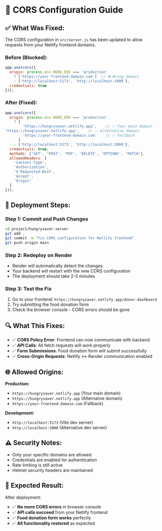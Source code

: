 # 🔧 CORS Configuration Guide

## ✅ **What Was Fixed:**

The CORS configuration in `src/server.js` has been updated to allow requests from your Netlify frontend domains.

### **Before (Blocked):**
```javascript
app.use(cors({
  origin: process.env.NODE_ENV === 'production' 
    ? ['https://your-frontend-domain.com']  // ❌ Wrong domain
    : ['http://localhost:5173', 'http://localhost:3000'],
  credentials: true
}));
```

### **After (Fixed):**
```javascript
app.use(cors({
  origin: process.env.NODE_ENV === 'production' 
    ? [
        'https://hungrysaver.netlify.app',    // ✅ Your main domain
'https://hungrysaver.netlify.app',    // ✅ Alternative domain
        'https://your-frontend-domain.com'    // ✅ Fallback
      ] 
    : ['http://localhost:5173', 'http://localhost:3000'],
  credentials: true,
  methods: ['GET', 'POST', 'PUT', 'DELETE', 'OPTIONS', 'PATCH'],
  allowedHeaders: [
    'Content-Type', 
    'Authorization', 
    'X-Requested-With',
    'Accept',
    'Origin'
  ]
}));
```

## 🚀 **Deployment Steps:**

### **Step 1: Commit and Push Changes**
```bash
cd project/hungrysaver-server
git add .
git commit -m "Fix CORS configuration for Netlify frontend"
git push origin main
```

### **Step 2: Redeploy on Render**
- Render will automatically detect the changes
- Your backend will restart with the new CORS configuration
- The deployment should take 2-5 minutes

### **Step 3: Test the Fix**
1. Go to your frontend: `https://hungrysaver.netlify.app/donor-dashboard`
2. Try submitting the food donation form
3. Check the browser console - CORS errors should be gone

## 🔍 **What This Fixes:**

- ✅ **CORS Policy Error**: Frontend can now communicate with backend
- ✅ **API Calls**: All fetch requests will work properly
- ✅ **Form Submissions**: Food donation form will submit successfully
- ✅ **Cross-Origin Requests**: Netlify ↔ Render communication enabled

## 🌐 **Allowed Origins:**

**Production:**
- `https://hungrysaver.netlify.app` (Your main domain)
- `https://hungrysaver.netlify.app` (Alternative domain)
- `https://your-frontend-domain.com` (Fallback)

**Development:**
- `http://localhost:5173` (Vite dev server)
- `http://localhost:3000` (Alternative dev server)

## ⚠️ **Security Notes:**

- Only your specific domains are allowed
- Credentials are enabled for authentication
- Rate limiting is still active
- Helmet security headers are maintained

## 🎯 **Expected Result:**

After deployment:
- ✅ **No more CORS errors** in browser console
- ✅ **API calls succeed** from your Netlify frontend
- ✅ **Food donation form works** perfectly
- ✅ **All functionality restored** as expected
